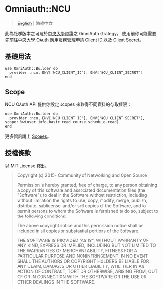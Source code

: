 
# Omniauth::NCU
> [English](README.md) | 繁體中文

此為社群版本之可用於[中央大學](http://www.ncu.edu.tw)認證之 OmniAuth strategy。 使用前你可能需要先前往[中央大學 OAuth 應用服務管理](https://api.cc.ncu.edu.tw/manage/developer/client/list)申請 Client ID 以及 Client Secret。

## 基礎用法

```
use OmniAuth::Builder do
  provider :ncu, ENV['NCU_CLIENT_ID'], ENV['NCU_CLIENT_SECRET']
end
```

## Scope

NCU OAuth API 提供你設定 scopes 來取得不同資料的存取權限：

```
use OmniAuth::Builder do
  provider :ncu, ENV['NCU_CLIENT_ID'], ENV['NCU_CLIENT_SECRET'], scope: %w(user.info.basic.read course.schedule.read)
end
```

更多資訊請上 [Scopes](https://github.com/NCU-CC/API-Documentation/blob/master/oauth-service/scope.md)。

## 授權條款

以 MIT License 釋出。

> Copyright (c) 2015- Community of Networking and Open Source
>
> Permission is hereby granted, free of charge, to any person obtaining a copy of this software and associated documentation files (the "Software"), to deal in the Software without restriction, including without limitation the rights to use, copy, modify, merge, publish, distribute, sublicense, and/or sell copies of the Software, and to permit persons to whom the Software is furnished to do so, subject to the following conditions:
>
> The above copyright notice and this permission notice shall be included in all copies or substantial portions of the Software.
>
> THE SOFTWARE IS PROVIDED "AS IS", WITHOUT WARRANTY OF ANY KIND, EXPRESS OR IMPLIED, INCLUDING BUT NOT LIMITED TO THE WARRANTIES OF MERCHANTABILITY, FITNESS FOR A PARTICULAR PURPOSE AND NONINFRINGEMENT. IN NO EVENT SHALL THE AUTHORS OR COPYRIGHT HOLDERS BE LIABLE FOR ANY CLAIM, DAMAGES OR OTHER LIABILITY, WHETHER IN AN ACTION OF CONTRACT, TORT OR OTHERWISE, ARISING FROM, OUT OF OR IN CONNECTION WITH THE SOFTWARE OR THE USE OR OTHER DEALINGS IN THE SOFTWARE.

